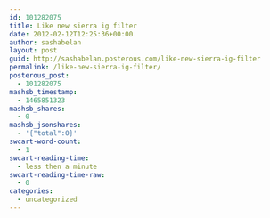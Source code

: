 ```yaml
---
id: 101282075
title: Like new sierra ig filter
date: 2012-02-12T12:25:36+00:00
author: sashabelan
layout: post
guid: http://sashabelan.posterous.com/like-new-sierra-ig-filter
permalink: /like-new-sierra-ig-filter/
posterous_post:
  - 101282075
mashsb_timestamp:
  - 1465851323
mashsb_shares:
  - 0
mashsb_jsonshares:
  - '{"total":0}'
swcart-word-count:
  - 1
swcart-reading-time:
  - less then a minute
swcart-reading-time-raw:
  - 0
categories:
  - uncategorized
---
```

[](http://instagr.am/p/G59AB2n5e6/)
